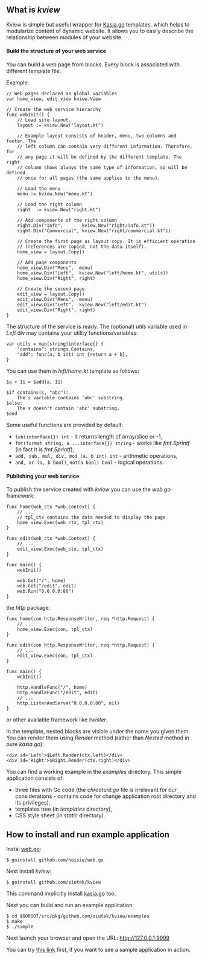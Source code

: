 ## What is *kview*

Kview is simple but useful wrapper for
[Kasia.go](https://github.com/ziutek/kasia.go) templates, which helps to
modularize content of dynamic website. It allows you to easily describe the
relationship between modules of your website.

#### Build the structure of your web service

You can build a web page from blocks. Every block is associated with different
template file.

Example:

    // Web pages declared as global variables
    var home_view, edit_view kview.View

    // Create the web service hierarchy
    func webInit() {
        // Load site layout. 
        layout := kview.New("layout.kt")

        // Example layout consists of header, menu, two columns and footer. The
        // left column can contain very different information. Therefore, for
        // any page it will be defined by the different template. The right
        // column shows always the same type of information, so will be defined
        // once for all pages (the same applies to the menu).

        // Load the menu
        menu := kview.New("menu.kt")

        // Load the right column
        right  := kview.New("right.kt")

        // Add components of the right column
        right.Div("Info",       kview.New("right/info.kt"))
        right.Div("Commercial", kview.New("right/commercial.kt"))

        // Create the first page as layout copy. It is efficient operation
        // (references are copied, not the data itself).
        home_view = layout.Copy()

        // Add page components
        home_view.Div("Menu",  menu)
        home_view.Div("Left",  kview.New("left/home.kt", utils))
        home_view.Div("Right", right)

        // Create the second page.
        edit_view = layout.Copy()
        edit_view.Div("Menu",  menu)
        edit_view.Div("Left",  kview.New("left/edit.kt")
        edit_view.Div("Right", right)
    }

The structure of the service is ready. The (optional) *utils* variable used in
*Left* div may contains your utility functions/variables:

    var utils = map[string]interface{} {
        "contains": strings.Contains,
        "add": func(a, b int) int {return a + b},
    }

You can use them in *left/home.kt* template as follows:

    $a + 11 = $add(a, 11)

    $if contains(s, "abc"):
        The s variable contains 'abc' substring.
    $else:
        The s doesn't contain 'abc' substring.
    $end

Some useful functions are provided by default:

* `len(interface{}) int` - it returns length of array/slice or -1,
* `fmt(format string, a ...interface{}) string` - works like *fmt.Sprintf*
  (in fact it is *fmt.Sprintf*),
* `add, sub, mul, div, mod (a, b int) int` - arithmetic operations,
* `and, or (a, b bool)`, `not(a bool) bool` - logical operations.


#### Publishing your web service

To publish the service created with *kview* you can use the *web.go* framework:

    func home(web_ctx *web.Context) {
        // ...
        // tpl_ctx contains the data needed to display the page
        home_view.Exec(web_ctx, tpl_ctx)
    }

    func edit(web_ctx *web.Context) {
        // ...
        edit_view.Exec(web_ctx, tpl_ctx)
    }

    func main() {
        webInit()

        web.Get("/", home)
        web.Get("/edit", edit)
        web.Run("0.0.0.0:80")
    }

the *http* package:

    func home(con http.ResponseWriter, req *http.Request) {
        // ...
        home_view.Exec(con, tpl_ctx) 
    }

    func edit(con http.ResponseWriter, req *http.Request) {
        // ...
        edit_view.Exec(con, tpl_ctx)
    }

    func main() {
        webInit()

        http.HandleFunc("/", home)
        http.HandleFunc("/edit", edit)
        // ...
        http.ListenAndServe("0.0.0.0:80", nil)
    }

or other available framework like *twister*.

In the template, nested blocks are visible under the name you given them. You
can render them using *Render* method (rather than *Nested* method in pure
*kasia.go*):

    <div id='Left'>$Left.Render(ctx.left)</div>
    <div id='Right'>$Right.Render(ctx.right)</div>

You can find a working example in the *examples* directory. This simple application consists of:

* three files with Go code (the *chrootuid.go* file is irrelevant for our
  considerations - contains code for change application root directory and its
  privileges),
* templates tree (in *templates* directory),
* CSS style sheet (in *static* directory).

## How to install and run example application

Instal [web.go](http://github.com/hoisie/web.go):

    $ goinstall github.com/hoisie/web.go

Next install *kview*:

    $ goinstall github.com/ziutek/kview

This command implicitly install [kasia.go](http://github.com/ziutek/kasia.go)
too.

Next you can build and run an example application:

    $ cd $GOROOT/src/pkg/github.com/ziutek/kview/examples
    $ make
    $ ./simple

Next launch your browser and open the URL: http://127.0.0.1:9999

You can try [this link](http://195.74.48.3:9999/) first, if you want to see a
sample application in action.
